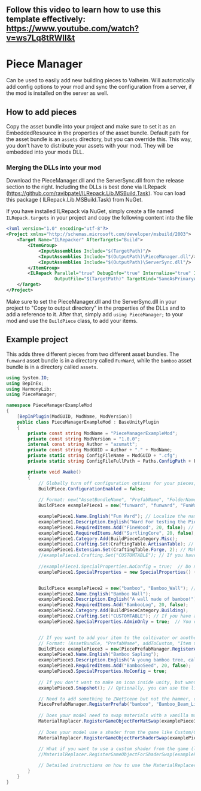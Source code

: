## Follow this video to learn how to use this template effectively: https://www.youtube.com/watch?v=ws7Lq8tRWlI&t

# Piece Manager

Can be used to easily add new building pieces to Valheim. Will automatically add config options to your mod and sync the
configuration from a server, if the mod is installed on the server as well.

## How to add pieces

Copy the asset bundle into your project and make sure to set it as an EmbeddedResource in the properties of the asset
bundle. Default path for the asset bundle is an `assets` directory, but you can override this. This way, you don't have
to distribute your assets with your mod. They will be embedded into your mods DLL.

### Merging the DLLs into your mod

Download the PieceManager.dll and the ServerSync.dll from the release section to the right. Including the DLLs is best
done via ILRepack (https://github.com/ravibpatel/ILRepack.Lib.MSBuild.Task). You can load this package (
ILRepack.Lib.MSBuild.Task) from NuGet.

If you have installed ILRepack via NuGet, simply create a file named `ILRepack.targets` in your project and copy the
following content into the file

```xml
<?xml version="1.0" encoding="utf-8"?>
<Project xmlns="http://schemas.microsoft.com/developer/msbuild/2003">
    <Target Name="ILRepacker" AfterTargets="Build">
        <ItemGroup>
            <InputAssemblies Include="$(TargetPath)"/>
            <InputAssemblies Include="$(OutputPath)\PieceManager.dll"/>
            <InputAssemblies Include="$(OutputPath)\ServerSync.dll"/>
        </ItemGroup>
        <ILRepack Parallel="true" DebugInfo="true" Internalize="true" InputAssemblies="@(InputAssemblies)"
                  OutputFile="$(TargetPath)" TargetKind="SameAsPrimaryAssembly" LibraryPath="$(OutputPath)"/>
    </Target>
</Project>
```

Make sure to set the PieceManager.dll and the ServerSync.dll in your project to "Copy to output directory" in the
properties of the DLLs and to add a reference to it. After that, simply add `using PieceManager;` to your mod and use
the `BuildPiece` class, to add your items.

## Example project

This adds three different pieces from two different asset bundles. The `funward` asset bundle is in a directory
called `FunWard`, while the `bamboo` asset bundle is in a directory called `assets`.

```csharp
using System.IO;
using BepInEx;
using HarmonyLib;
using PieceManager;

namespace PieceManagerExampleMod
{
    [BepInPlugin(ModGUID, ModName, ModVersion)]
    public class PieceManagerExampleMod : BaseUnityPlugin
    {
        private const string ModName = "PieceManagerExampleMod";
        private const string ModVersion = "1.0.0";
        internal const string Author = "azumatt";
        private const string ModGUID = Author + "." + ModName;
        private static string ConfigFileName = ModGUID + ".cfg";
        private static string ConfigFileFullPath = Paths.ConfigPath + Path.DirectorySeparatorChar + ConfigFileName;

        private void Awake()
        {
            // Globally turn off configuration options for your pieces, omit if you don't want to do this.
            BuildPiece.ConfigurationEnabled = false;
            
            // Format: new("AssetBundleName", "PrefabName", "FolderName");
            BuildPiece examplePiece1 = new("funward", "funward", "FunWard");

            examplePiece1.Name.English("Fun Ward"); // Localize the name and description for the building piece for a language.
            examplePiece1.Description.English("Ward For testing the Piece Manager");
            examplePiece1.RequiredItems.Add("FineWood", 20, false); // Set the required items to build. Format: ("PrefabName", Amount, Recoverable)
            examplePiece1.RequiredItems.Add("SurtlingCore", 20, false);
            examplePiece1.Category.Add(BuildPieceCategory.Misc);
            examplePiece1.Crafting.Set(CraftingTable.ArtisanTable); // Set a crafting station requirement for the piece.
            examplePiece1.Extension.Set(CraftingTable.Forge, 2); // Makes this piece a station extension, can change the max station distance by changing the second value. Use strings for custom tables.
            //examplePiece1.Crafting.Set("CUSTOMTABLE"); // If you have a custom table you're adding to the game. Just set it like this.
            
            //examplePiece1.SpecialProperties.NoConfig = true;  // Do not generate a config for this piece, omit this line of code if you want to generate a config.
            examplePiece1.SpecialProperties = new SpecialProperties() { AdminOnly = true, NoConfig = true}; // You can declare multiple properties in one line           


            BuildPiece examplePiece2 = new("bamboo", "Bamboo_Wall"); // Note: If you wish to use the default "assets" folder for your assets, you can omit it!
            examplePiece2.Name.English("Bamboo Wall");
            examplePiece2.Description.English("A wall made of bamboo!");
            examplePiece2.RequiredItems.Add("BambooLog", 20, false);
            examplePiece2.Category.Add(BuildPieceCategory.Building);
            examplePiece2.Crafting.Set("CUSTOMTABLE"); // If you have a custom table you're adding to the game. Just set it like this.
            examplePiece2.SpecialProperties.AdminOnly = true;  // You can declare these one at a time as well!.


            // If you want to add your item to the cultivator or another hammer with vanilla categories
            // Format: (AssetBundle, "PrefabName", addToCustom, "Item that has a piecetable")
            BuildPiece examplePiece3 = new(PiecePrefabManager.RegisterAssetBundle("bamboo"), "Bamboo_Sapling", true, "Cultivator");
            examplePiece3.Name.English("Bamboo Sapling");
            examplePiece3.Description.English("A young bamboo tree, called a sapling");
            examplePiece3.RequiredItems.Add("BambooSeed", 20, false);
            examplePiece3.SpecialProperties.NoConfig = true;
            
            // If you don't want to make an icon inside unity, but want the PieceManager to snag one for you, simply add .Snapshot() to your piece.
            examplePiece3.Snapshot(); // Optionally, you can use the lightIntensity parameter to set the light intensity of the snapshot. Default is 1.3 or the cameraRotation parameter to set the rotation of the camera. Default is null.

            // Need to add something to ZNetScene but not the hammer, cultivator or other? 
            PiecePrefabManager.RegisterPrefab("bamboo", "Bamboo_Beam_Light");
            
            // Does your model need to swap materials with a vanilla material? Format: (GameObject, isJotunnMock)
            MaterialReplacer.RegisterGameObjectForMatSwap(examplePiece3.Prefab, false);
            
            // Does your model use a shader from the game like Custom/Creature or Custom/Piece in unity? Need it to "just work"?
            MaterialReplacer.RegisterGameObjectForShaderSwap(examplePiece3.Prefab, MaterialReplacer.ShaderType.UseUnityShader);
            
            // What if you want to use a custom shader from the game (like Custom/Piece that allows snow!!!) but your unity shader isn't set to Custom/Piece? Format: (GameObject, MaterialReplacer.ShaderType.)
            //MaterialReplacer.RegisterGameObjectForShaderSwap(examplePiece3.Prefab, MaterialReplacer.ShaderType.PieceShader);

            // Detailed instructions on how to use the MaterialReplacer can be found on the current PieceManager Wiki. https://github.com/AzumattDev/PieceManager/wiki
        }
    }
}
```